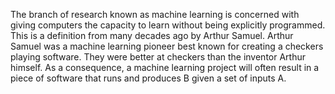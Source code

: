 The branch of research known as machine learning is concerned with giving computers the capacity to learn without being explicitly programmed. This is a definition from many decades ago by Arthur Samuel. Arthur Samuel was a machine learning pioneer best known for creating a checkers playing software. They were better at checkers than the inventor Arthur himself. As a consequence, a machine learning project will often result in a piece of software that runs and produces B given a set of inputs A.
